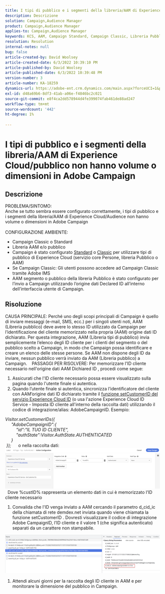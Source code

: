 ```yaml
---
title: I tipi di pubblico e i segmenti della libreria/AAM di Experience Cloud/pubblico non hanno volume o dimensioni in Adobe Campaign
description: Descrizione
solution: Campaign,Audience Manager
product: Campaign,Audience Manager
applies-to: Campaign,Audience Manager
keywords: KCS, AAM, Campaign Standard, Campaign Classic, Libreria Pubblico, Servizio core Persone, Audience Experience Cloud
resolution: Resolution
internal-notes: null
bug: false
article-created-by: David Woolsey
article-created-date: 6/3/2022 10:39:10 PM
article-published-by: David Woolsey
article-published-date: 6/3/2022 10:39:48 PM
version-number: 3
article-number: KA-18259
dynamics-url: https://adobe-ent.crm.dynamics.com/main.aspx?forceUCI=1&pagetype=entityrecord&etn=knowledgearticle&id=6e0f65f7-8de3-ec11-bb3d-000d3a33d117
exl-id: d48a69b6-8df3-41ab-a06e-f4846bc2c021
source-git-commit: e8f4ca2dd578944d4fe399074fab461de88ad247
workflow-type: tm+mt
source-wordcount: '442'
ht-degree: 1%

---
```


# I tipi di pubblico e i segmenti della libreria/AAM di Experience Cloud/pubblico non hanno volume o dimensioni in Adobe Campaign

## Descrizione

PROBLEMA/SINTOMO:
<br>Anche se tutto sembra essere configurato correttamente, i tipi di pubblico e i segmenti della libreria/AAM di Experience Cloud/Audience non hanno volume o dimensioni in Adobe Campaign
<br> 
<br>CONFIGURAZIONE AMBIENTE:<br>
- Campaign Classic o Standard
- Libreria AAM e/o pubblico
- Campaign è stato configurato [Standard](https://experienceleague.adobe.com/docs/campaign-standard/using/integrating-with-adobe-cloud/working-with-campaign-and-audience-manager-or-people-core-service/provisioning-and-configuring-integration-with-audience-manager-or-people-core-service.html?lang=en) o [Classic](https://experienceleague.adobe.com/docs/campaign-classic/using/integrating-with-adobe-experience-cloud/audience-sharing/configuring-shared-audiences-integration-in-adobe-campaign.html?lang=en) per utilizzare tipi di pubblico di Experience Cloud (servizio core Persone, libreria Pubblico o AAM)
- Se Campaign Classic: Gli utenti possono accedere ad Campaign Classic tramite Adobe IMS
- AAM segmento o pubblico della libreria Pubblico è stato configurato per l’invio a Campaign utilizzando l’origine dati Declared ID all’interno dell’interfaccia utente di Campaign.



## Risoluzione


CAUSA PRINCIPALE: Perché uno degli scopi principali di Campaign è quello di inviare messaggi (e-mail, SMS, ecc.) per i singoli utenti noti, AAM (Libreria pubblico) deve avere lo stesso ID utilizzato da Campaign per l’identificazione del cliente memorizzato nella propria (AAM) origine dati ID dichiarato. Per questa integrazione, AAM (Libreria tipi di pubblico) invia semplicemente l’elenco degli ID cliente per i clienti del segmento o del pubblico scelto a Campaign, in modo che Campaign possa identificare e creare un elenco delle stesse persone. Se AAM non dispone degli ID da inviare, nessun pubblico verrà inviato da AAM (Libreria pubblico) a Campaign. 
 
PASSAGGI PER RISOLVERE: Per memorizzare l&#39;ID cliente necessario nell&#39;origine dati AAM Dichiared ID , procedi come segue:

1. Assicurati che l&#39;ID cliente necessario possa essere visualizzato sulla pagina quando l&#39;utente finale si autentica.
2. Quando l’utente finale si autentica, sincronizza l’identificatore del cliente con AAM’origine dati ID dichiarato tramite il [funzione setCustomerID del servizio Experience Cloud ID](https://experienceleague.adobe.com/docs/id-service/using/id-service-api/methods/setcustomerids.html?lang=en) (o usa l&#39;azione Experience Cloud ID Service - Imposta ID cliente all&#39;interno della raccolta dati) utilizzando il codice di integrazione/alias: AdobeCampaignID. Esempio:


*Visitor.setCustomerIDs({ 
<br>     &quot;AdobeCampaignID&quot;:{ 
<br>         &quot;id&quot;:&quot;IL TUO ID CLIENTE&quot;, 
<br>         &quot;authState&quot;:Visitor.AuthState.AUTHENTICATED 
<br>     } 
<br> });*
 
   o nella raccolta dati:
![](assets/4e9305cf-76a5-ec11-983f-0022480b028f.png)
 
Dove %custID% rappresenta un elemento dati in cui è memorizzato l’ID cliente necessario

1. Convalida che l&#39;ID venga inviato a AAM cercando il parametro d_cid_ic della chiamata di rete demdex.net inviata quando viene chiamata la funzione setCustomerID . Dovresti visualizzare il codice di integrazione Adobe CampaignID, l’ID cliente e il valore 1 (che significa autenticato) separati da un carattere non stampabile.


![](assets/4f9305cf-76a5-ec11-983f-0022480b028f.png)

1. Attendi alcuni giorni per la raccolta degli ID cliente in AAM e per monitorare la dimensione del pubblico in Campaign.
